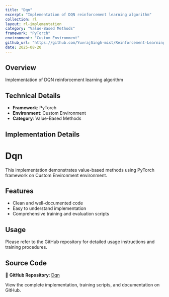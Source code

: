 ```yaml
---
title: "Dqn"
excerpt: "Implementation of DQN reinforcement learning algorithm"
collection: rl
layout: rl-implementation
category: "Value-Based Methods"
framework: "PyTorch"
environment: "Custom Environment"
github_url: "https://github.com/YuvrajSingh-mist/Reinforcement-Learning/tree/master/DQN"
date: 2025-08-20
---
```


## Overview
Implementation of DQN reinforcement learning algorithm

## Technical Details
- **Framework**: PyTorch
- **Environment**: Custom Environment
- **Category**: Value-Based Methods

## Implementation Details


# Dqn

This implementation demonstrates value-based methods using PyTorch framework on Custom Environment environment.

## Features
- Clean and well-documented code
- Easy to understand implementation
- Comprehensive training and evaluation scripts

## Usage
Please refer to the GitHub repository for detailed usage instructions and training procedures.


## Source Code
📁 **GitHub Repository**: [Dqn](https://github.com/YuvrajSingh-mist/Reinforcement-Learning/tree/master/DQN)

View the complete implementation, training scripts, and documentation on GitHub.
